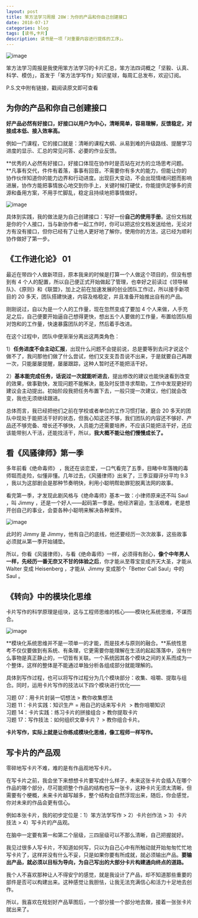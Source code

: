 ```yaml
---
layout: post
title: 笨方法学习周报 28W：为你的产品和你自己创建接口
date: 2018-07-17
categories: blog
tags: [读书,卡片]
description: 读书是一项「对重要内容进行提炼的工序」。
---
```


![image](http://upload-images.jianshu.io/upload_images/32598-8d3ffee58bc4430d?imageMogr2/auto-orient/strip%7CimageView2/2/w/1240)

笨方法学习周报是我使用笨方法学习的卡片汇总，笨方法四词概之「坚毅、认真、科学、模仿」，首发于「笨方法学写作」知识星球，每周汇总发布，欢迎订阅。

P.S.文中附有链接，戳阅读原文即可查看

## 为你的产品和你自己创建接口

**好产品必然有好接口，好接口以用户为中心，清晰简单，容易理解，反馈稳定，对接成本低、接入效率高。**

例如一门课程，它的接口就是：清晰的课程大纲、从易到难的升级路线、提醒学习进度的显示、汇总的常见问答、必要的作业反馈。

**优秀的人必然有好接口，好接口体现在协作时是否站在对方的立场思考问题。**凡事有交代，件件有着落，事事有回音。不需要你有多大的能力，但能让你的协作伙伴知道你的能力边界和行动进度。出现巨大变动，不会出现情绪问题而影响进展，协作方能把事情放心地交到你手上，关键时候打硬仗，你能提供足够多的资源和备用方案，不用手忙脚乱，稳定且持续地把事情做好。

![image](http://upload-images.jianshu.io/upload_images/32598-19dd108a98666c9c?imageMogr2/auto-orient/strip%7CimageView2/2/w/1240)

具体到实践，我的做法是为自己创建接口：写好一份**自己的使用手册**。这份文档就是你的个人接口，当与新协作者一起工作时，你可以把这份文档发送给他，无论对方有没有接口，但你已经有了让他人更好地了解你，使用你的方法，这已经为顺利协作做好了第一步。

## 《工作进化论》 01

最近在带四个人做新项目，原本我来的时候是打算一个人做这个项目的，但没有想到有 4 个人的配置，所以自己便正式开始做起了管理，也幸好之前读过《领导梯队》、《原则》和《联盟》，加上之前在加速发展的创业团队工作过，所以接手新项目的 20 多天，团队搭建快速，内容及格稳定，并且准备开始推出自有的产品。

刚刚说过，自以为是一个人的工作量，现在忽然变成了要加 4 个人来做，人手充足之后，自己便要开始逼自己想得更快，想出五个人要做的工作量，布置给团队相对饱和的工作量，快速暴露团队的不足，然后着手改进。

在这个过程中，团队中便渐渐分离出这两类角色：

1）**任务进度不会主动汇报**，出现什么问题不会提前说，总是要等到去问才说这个做不了，我问那他们做了什么尝试，他们又支支吾吾说不出来，于是就要自己再跟一次，只能屡屡提醒，屡屡跟踪，这种人暂时还不能把活干好。

2）**基本能完成任务，话说过一次就能听进去**，提出修改的建议也能快速看到改变的效果，做事勤快，发现问题不能解决，能及时反馈寻求帮助，工作中发现更好的建议会主动提出。初始阶段我把任务布置下去，一般只提一次建议，他们就会改变，我也无须继续跟进。

总体而言，我已经把他们之前在学校或者单位的工作习惯打破，磨合 20 多天的团队中现处于能把活干好的状态，但我心知这还不够，我们团队的内容还不够好、产品还不够完备、增长还不够快，人员能力还需要培养，不应该只能把活干好，还应该能带别人干活，还能找活干，所以，**我大概不能让他们慢慢成长了。**

## 看《风骚律师》第一季

多年前看《绝命毒师》 ，我还在谈恋爱，一口气看完了五季，目睹中年落魄的毒师铤而走险，似懂非懂。几年过去，《风骚律师》出来了，三季豆瓣评分平均 9.3 ，我以为这部剧会是那种节奏明快，利用小聪明帮助罪犯脱离法网的故事。

看完第一季，才发现此剧风格与《绝命毒师》基本一致：小律师原来还不叫 Saul ，叫 Jimmy ，还是一个好人——起码第一季是。他经济窘迫，生活艰难，老是想开创自己的事业，会耍各种小聪明来解决各种案件。

![image](http://upload-images.jianshu.io/upload_images/32598-2f22ee64a68fb4ac?imageMogr2/auto-orient/strip%7CimageView2/2/w/1240)

此时的 Jimmy 是 Jimmy，他有自己的底线，他还要经历一次次故事，这些故事必须就从第一季开始铺垫。

所以，你看《风骚律师》，与看《绝命毒师》一样，必须得有耐心，**像个中年男人一样，先经历一番无奈又不甘的体验之后**，你才能从至尊宝变成齐天大圣，才能从 Walter 变成 Heisenberg ，才能从  Jimmy 变成那个「Better Call Saul」中的 Saul 。

## 《转向》中的模块化思维

卡片写作的科学原理是组块，这与工程师思维的核心——模块化系统思维，不谋而合。

![image](http://upload-images.jianshu.io/upload_images/32598-93b7768b64226a62?imageMogr2/auto-orient/strip%7CimageView2/2/w/1240)

**模块化系统思维并不是一项单一的才能，而是技术与原则的融合。**系统性思考不仅仅要做到有系统、有条理，它更需要你能理解在生活的起起落落中，没有什么事物是真正静止的，一切皆有关联。一个系统因其各个模块之间的关系而成为一个整体，这样的整体是不能通过单独分析各组成部分就能理解的。

具体到写作过程，也可以将写作过程分为几个模块部分：收集、咀嚼、提取与组合。同时，运用卡片写作的技法以下四个模块进行优化——

习题 07：用卡片封装一切想法 > 教你收集想法  
习题 11：卡片实践：知识生产 = 用自己的话来写卡片  > 教你咀嚼知识  
习题 14：卡片实践：练习卡片的拼接组合 > 教你提取卡片  
习题 17：写作技法：如何组织文章卡片？ > 教你组合卡片。

**卡片写作，实际上就是让你练成模块化思维，像工程师一样写作。**

## 写卡片的产品观

零碎地写卡片不难，难的是有作品观地写卡片。

在写卡片之前，我会坐下来想想卡片要写成什么样子，未来这张卡片会插入在哪个作品的哪个部分，尽可能把整个作品的结构也写一张卡，这种卡片无须太清晰，但需要有个梗概，未来卡片越写越多，整个结构会自然浮现出来，随后，你会感觉，你对未来的作品会更有信心。

例如本张卡片，我的初步定位是：1）笨方法学写作 > 2）卡片创作法 > 3）卡片技法 > 4）写卡片的产品观。

在脑中一定要有第一和第二个层级，三四层级可以不那么清晰，自己把握就好。

我见过很多人写卡片，不知道如何写，只以为自己心中有所触动就开始匆匆忙忙地写卡片了，这样并没有什么不妥，只是如果你要有所成就，就必须输出产品。**要输出产品，就必须以目标为导向，为自己写出的大部分卡片构建通向终点的道路。**

我个人不喜欢那种让人不得安宁的感觉，就是我设计了产品，却不知道那些重要的部件是否可以构建出来。这种感觉让我胆怯，让我无法充满信心和活力十足地去创作。

所以，我喜欢在规划好产品草图后，一个部分接一个部分地去做，接着一张张卡片就出来了。


